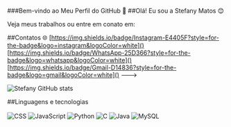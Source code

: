 ###Bem-vindo ao Meu Perfil do GitHub 👋
##Olá! Eu sou a Stefany Matos 😊

Veja meus trabalhos ou entre em conato em: 

##Contatos 🌐
  [https://img.shields.io/badge/Instagram-E4405F?style=for-the-badge&logo=instagram&logoColor=white]()
  [https://img.shields.io/badge/WhatsApp-25D366?style=for-the-badge&logo=whatsapp&logoColor=white]()
	[https://img.shields.io/badge/Gmail-D14836?style=for-the-badge&logo=gmail&logoColor=white]()
--->

![Stefany GitHub stats](https://github-readme-stats.vercel.app/api?username=Sttefanyy&show_icons=true&theme=radical)

##Linguagens e tecnologias
<div style="display: inline_block><br/>
  <img align="center" alt="html5" src="https://img.shields.io/badge/HTML5-E34F26?style=for-the-badge&logo=html5&logoColor=white"/>
  <img align="center" alt="CSS" src="	https://img.shields.io/badge/CSS-239120?&style=for-the-badge&logo=css3&logoColor=white"/>
  <img align="center" alt="JavaScript" src="https://img.shields.io/badge/JavaScript-323330?style=for-the-badge&logo=javascript&logoColor=F7DF1E"/>
  <img align="center" alt="Python" src="	https://img.shields.io/badge/Python-14354C?style=for-the-badge&logo=python&logoColor=white"/>
  <img align="center" alt="C" src="	https://img.shields.io/badge/C-00599C?style=for-the-badge&logo=c&logoColor=white"/>
  <img align="center" alt="Java" src="https://img.shields.io/badge/Java-ED8B00?style=for-the-badge&logo=openjdk&logoColor=white"/>
  <img align="center" alt="MySQL" src="https://img.shields.io/badge/MySQL-00000F?style=for-the-badge&logo=mysql&logoColor=white"/>
</div>


<!---
Sttefanyy/Sttefanyy is a ✨ special ✨ repository because its `README.md` (this file) appears on your GitHub profile.
You can click the Preview link to take a look at your changes.
--->
